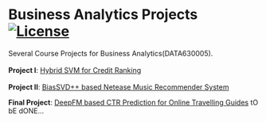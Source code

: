 # Business Analytics Projects [![License](https://img.shields.io/badge/license-MIT-blue.svg)](./LICENSE.md) 
Several Course Projects for Business Analytics(DATA630005).</br>
</br>
**Project I**: [Hybrid SVM for Credit Ranking](https://github.com/Coalin/Business-Analytics-Projects/blob/master/Hybrid%20SVM%20for%20Credit%20Ranking.r)</br>
</br>
**Project II**: [BiasSVD++ based Netease Music Recommender System](https://github.com/Coalin/Business-Analytics-Projects/blob/master/BiasSVD-kNN%20based%20Netease%20Music%20Recommender%20System.py)

**Final Project**: [DeepFM based CTR Prediction for Online Travelling Guides](https://github.com/Coalin/Business-Analytics-Projects/tree/master/Final%20Project) tO bE dONE...
